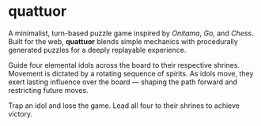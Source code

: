 # quattuor 

A minimalist, turn-based puzzle game inspired by _Onitama_, _Go_, and _Chess_. Built for the web, **quattuor** blends simple mechanics with procedurally generated puzzles for a deeply replayable experience.

Guide four elemental idols across the board to their respective shrines. Movement is dictated by a rotating sequence of spirits. As idols move, they exert lasting influence over the board — shaping the path forward and restricting future moves.

Trap an idol and lose the game. Lead all four to their shrines to achieve victory.
